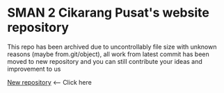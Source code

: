 # SMAN 2 Cikarang Pusat's website repository

This repo has been archived due to uncontrollably file size with unknown reasons (maybe from.git/object), all work from latest commit has been moved to new repository and you can still contribute your ideas and improvement to us

[New repository](https://github.com/hirakamu/smandacikpus) <-- Click here

